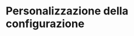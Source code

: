 # Personalizzazione della configurazione

<!-- Descrivere come configurare i docker#super[G] file-->
